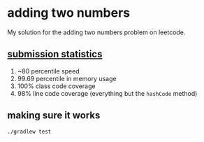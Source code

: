 # adding two numbers
My solution for the adding two numbers problem on leetcode. 

## [submission statistics](https://leetcode.com/submissions/detail/256718421/)
1. ~80 percentile speed
2. 99.69 percentile in memory usage
3. 100% class code coverage
4. 98% line code coverage (everything but the `hashCode` method)

## making sure it works
```sh
./gradlew test
```

